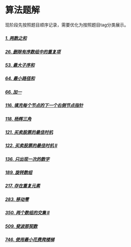 
# 算法题解

现阶段先按照题目顺序记录，需要优化为按照题目tag分类展示。
##### [](题解/.md)



##### [1. 两数之和](题解/1.md)

##### [26. 删除有序数组中的重复项](题解/26.md)

##### [53. 最大子序和](题解/53.md)

##### [64. 最小路径和](题解/64.md)

##### [66. 加一](题解/66.md)

##### [116. 填充每个节点的下一个右侧节点指针](题解/116.md)

##### [118. 杨辉三角](题解/118.md)

##### [121. 买卖股票的最佳时机](题解/121.md)

##### [122. 买卖股票的最佳时机 II](题解/122.md)

##### [136. 只出现一次的数字](题解/136.md)

##### [189. 旋转数组](题解/189.md)

##### [217. 存在重复元素](题解/217.md)

##### [283. 移动零](题解/283.md)

##### [350. 两个数组的交集 II](题解/350.md)

##### [509. 斐波那契数](题解/509.md)

##### [746. 使用最小花费爬楼梯](题解/746.md)
